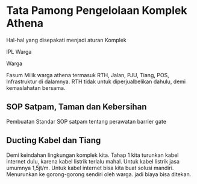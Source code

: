 # Tata Pamong Pengelolaan Komplek Athena

Hal-hal yang disepakati menjadi aturan Komplek

IPL Warga

Warga

Fasum Milik warga athena termasuk RTH, Jalan, PJU, Tiang, POS, Infrastruktur di dalamnya.
RTH tidak untuk diperjualbelikan dahulu, demi kemaslahatan bersama.

## SOP Satpam, Taman dan Kebersihan

Pembuatan Standar SOP satpam tentang perawatan barrier gate


## Ducting Kabel dan Tiang

Demi keindahan lingkungan komplek kita. Tahap 1 kita turunkan kabel internet dulu, karena kabel listrik terlalu mahal.
Untuk kabel listrik jasa umumnya 1,5jt/m. Untuk kabel internet bisa kita buat solusi mandiri. Menurunkan ke gorong-gorong sendiri oleh warga. jadi biaya bisa ditekan.
